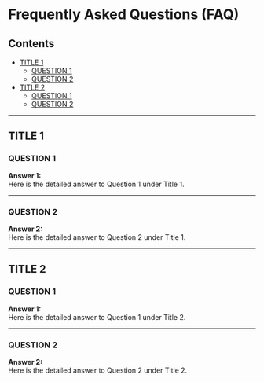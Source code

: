 # Frequently Asked Questions (FAQ)

## Contents
- [TITLE 1](#title-1)
  - [QUESTION 1](#question-1-under-title-1)
  - [QUESTION 2](#question-2-under-title-1)
- [TITLE 2](#title-2)
  - [QUESTION 1](#question-1-under-title-2)
  - [QUESTION 2](#question-2-under-title-2)

---

## TITLE 1

### QUESTION 1
**Answer 1:**  
Here is the detailed answer to Question 1 under Title 1.

---

### QUESTION 2
**Answer 2:**  
Here is the detailed answer to Question 2 under Title 1.

---

## TITLE 2

### QUESTION 1
**Answer 1:**  
Here is the detailed answer to Question 1 under Title 2.

---

### QUESTION 2
**Answer 2:**  
Here is the detailed answer to Question 2 under Title 2.

